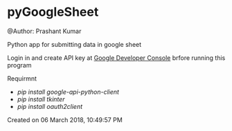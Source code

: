 # pyGoogleSheet
@Author: Prashant Kumar

Python app for submitting data in google sheet

Login in and create API key at [Google Developer Console](https://console.developers.google.com/apis/library/sheets.googleapis.com) brfore running this program

Requirmnt

- *pip install google-api-python-client*
- *pip install tkinter*
- *pip install oauth2client*











Created on 06 March 2018, 10:49:57 PM